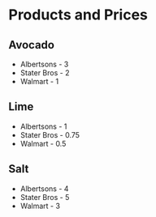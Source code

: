 # Products and Prices

## Avocado
* Albertsons - 3
* Stater Bros - 2
* Walmart - 1

## Lime
* Albertsons - 1
* Stater Bros - 0.75
* Walmart - 0.5

## Salt
* Albertsons - 4
* Stater Bros - 5
* Walmart - 3

